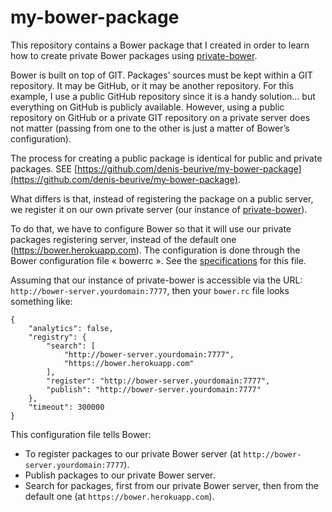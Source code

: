 # my-bower-package

This repository contains a Bower package that I created in order to learn how to create private Bower packages using [private-bower](https://www.npmjs.com/package/private-bower).

Bower is built on top of GIT. Packages’ sources must be kept within a GIT repository. It may be GitHub, or it may be another repository. For this example, I use a public GitHub repository since it is a handy solution… but everything on GitHub is publicly available. However, using a public repository on GitHub or a private GIT repository on a private server does not matter (passing from one to the other is just a matter of Bower’s configuration).

The process for creating a public package is identical for public and private packages. SEE [https://github.com/denis-beurive/my-bower-package](https://github.com/denis-beurive/my-bower-package).

What differs is that, instead of registering the package on a public server, we register it on our own private server (our instance of [private-bower](https://www.npmjs.com/package/private-bower)).

To do that, we have to configure Bower so that it will use our private packages registering server, instead of the default one (https://bower.herokuapp.com). 
The configuration is done through the Bower configuration file « bowerrc ». See the [specifications](http://bower.io/docs/config/) for this file.

Assuming that our instance of private-bower is accessible via the URL: `http://bower-server.yourdomain:7777`, then your `bower.rc` file looks something like:

	{
		"analytics": false,
		"registry": {
	    	"search": [
				"http://bower-server.yourdomain:7777",
				"https://bower.herokuapp.com"
			],
			"register": "http://bower-server.yourdomain:7777",
			"publish": "http://bower-server.yourdomain:7777"
		},
		"timeout": 300000
	}

This configuration file tells Bower:

* To register packages to our private Bower server (at `http://bower-server.yourdomain:7777`).
* Publish packages to our private Bower server.
* Search for packages, first from our private Bower server, then from the default one (at `https://bower.herokuapp.com`).

